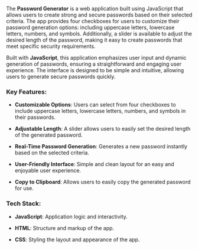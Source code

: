 The **Password Generator** is a web application built using JavaScript that allows users to create strong and secure passwords based on their selected criteria. The app provides four checkboxes for users to customize their password generation options: including uppercase letters, lowercase letters, numbers, and symbols. Additionally, a slider is available to adjust the desired length of the password, making it easy to create passwords that meet specific security requirements.

Built with **JavaScript**, this application emphasizes user input and dynamic generation of passwords, ensuring a straightforward and engaging user experience. The interface is designed to be simple and intuitive, allowing users to generate secure passwords quickly.

### Key Features:

- **Customizable Options**: Users can select from four checkboxes to include uppercase letters, lowercase letters, numbers, and symbols in their passwords.
  
- **Adjustable Length**: A slider allows users to easily set the desired length of the generated password.
  
- **Real-Time Password Generation**: Generates a new password instantly based on the selected criteria.
  
- **User-Friendly Interface**: Simple and clean layout for an easy and enjoyable user experience.
  
- **Copy to Clipboard**: Allows users to easily copy the generated password for use.


### Tech Stack:

- **JavaScript**: Application logic and interactivity.
  
- **HTML**: Structure and markup of the app.
  
- **CSS**: Styling the layout and appearance of the app.
